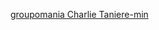 [groupomania Charlie Taniere-min](https://user-images.githubusercontent.com/65371155/172706174-745a1587-681c-48db-a275-895030a04c0a.png)
